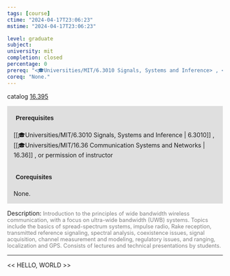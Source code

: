 ```yaml
---
tags: [course]
ctime: "2024-04-17T23:06:23"
mstime: "2024-04-17T23:06:23"

level: graduate
subject: 
university: mit
completion: closed
percentage: 0
prereq: "<🎓Universities/MIT/6.3010 Signals, Systems and Inference> , <🎓Universities/MIT/16.36 Communication Systems and Networks> , or permission of instructor"
coreq: "None."
---
```


catalog [16.395](http://student.mit.edu/catalog/m16a.html#16.395)

<span style="display: block; padding: 15px; background-color: rgb(100, 100, 100, 0.2);"><font id="m_prereq1426_0" style="display: block; font-family: Arial, sans-serif; font-weight: bold; padding: 5px">Prerequisites</font><br><span id="prereq1426_0">[[🎓Universities/MIT/6.3010 Signals, Systems and Inference | 6.3010]] , [[🎓Universities/MIT/16.36 Communication Systems and Networks | 16.36]] , or permission of instructor</span></span>
<span style="display: block; padding: 15px; background-color: rgb(100, 100, 100, 0.2);"><font id="m_coreq1426_0" style="display: block; font-family: Arial, sans-serif; font-weight: bold; padding: 5px">Corequisites</font><br><span id="coreq1426_0">None.</span></span>

<font style="">Description:</font>
<font style="color: grey; font-size: 0.8rem;">Introduction to the principles of wide bandwidth wireless communication, with a focus on ultra-wide bandwidth (UWB) systems. Topics include the basics of spread-spectrum systems, impulse radio, Rake reception, transmitted reference signaling, spectral analysis, coexistence issues, signal acquisition, channel measurement and modeling, regulatory issues, and ranging, localization and GPS. Consists of lectures and technical presentations by students.</font>



---

<< HELLO, WORLD >>
